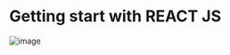 # Getting start with REACT JS

![image](https://user-images.githubusercontent.com/47982525/129967238-ef8766b5-f16f-4aca-a772-6005882599af.png)

